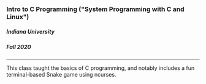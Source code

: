 ### Intro to C Programming ("System Programming with C and Linux")
##### Indiana University
##### Fall 2020

---

This class taught the basics of C programming, and notably includes a fun terminal-based Snake game using ncurses.
